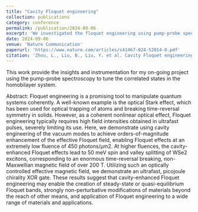 ```yaml
---
title: "Cavity Floquet engineering"
collection: publications
category: conference
permalink: /publication/2024-09-06
excerpt: 'We investigated the floquet engineering using pump-probe spectroscopy and transferable DBR cavity.'
date: 2024-09-06
venue: 'Nature Communication'
paperurl: 'https://www.nature.com/articles/s41467-024-52014-0.pdf'
citation: 'Zhou, L., Liu, B., Liu, Y. et al. Cavity Floquet engineering. Nat Commun 15, 7782 (2024). https://doi.org/10.1038/s41467-024-52014-0'
---
```

This work provide the insights and instrumentation for my on-going project using the pump-probe spectroscopy to tune the correlated states in the homobilayer system.

Abstract: 
Floquet engineering is a promising tool to manipulate quantum systems coherently. A well-known example is the optical Stark effect, which has been used for optical trapping of atoms and breaking time-reversal symmetry in solids. However, as a coherent nonlinear optical effect, Floquet engineering typically requires high field intensities obtained in ultrafast pulses, severely limiting its use. Here, we demonstrate using cavity engineering of the vacuum modes to achieve orders-of-magnitude enhancement of the effective Floquet field, enabling Floquet effects at an extremely low fluence of 450 photons/μm2. At higher fluences, the cavity-enhanced Floquet effects lead to 50 meV spin and valley splitting of WSe2 excitons, corresponding to an enormous time-reversal breaking, non-Maxwellian magnetic field of over 200 T. Utilizing such an optically controlled effective magnetic field, we demonstrate an ultrafast, picojoule chirality XOR gate. These results suggest that cavity-enhanced Floquet engineering may enable the creation of steady-state or quasi-equilibrium Floquet bands, strongly non-perturbative modifications of materials beyond the reach of other means, and application of Floquet engineering to a wide range of materials and applications.
